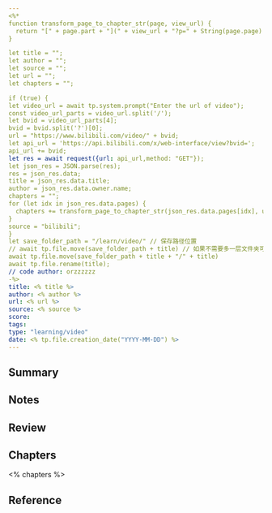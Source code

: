 ```yaml
---
<%* 
function transform_page_to_chapter_str(page, view_url) {
  return "[" + page.part + "](" + view_url + "?p=" + String(page.page) + ")";
}

let title = "";
let author = "";
let source = "";
let url = "";
let chapters = "";

if (true) {
let video_url = await tp.system.prompt("Enter the url of video");
const video_url_parts = video_url.split('/');
let bvid = video_url_parts[4];
bvid = bvid.split('?')[0];
url = "https://www.bilibili.com/video/" + bvid;
let api_url = 'https://api.bilibili.com/x/web-interface/view?bvid=';
api_url += bvid;
let res = await request({url: api_url,method: "GET"});
let json_res = JSON.parse(res);
res = json_res.data;
title = json_res.data.title;
author = json_res.data.owner.name;
chapters = "";
for (let idx in json_res.data.pages) {
  chapters += transform_page_to_chapter_str(json_res.data.pages[idx], url) + "\n";
}
source = "bilibili";
}
let save_folder_path = "/learn/video/" // 保存路径位置
// await tp.file.move(save_folder_path + title) // 如果不需要多一层文件夹可以使用这个
await tp.file.move(save_folder_path + title + "/" + title)
await tp.file.rename(title);
// code author: orzzzzzz
-%>
title: <% title %>
author: <% author %>
url: <% url %>
source: <% source %>
score: 
tags: 
type: "learning/video"
date: <% tp.file.creation_date("YYYY-MM-DD") %>
---
```

## Summary

## Notes

## Review


## Chapters
<% chapters %>

## Reference